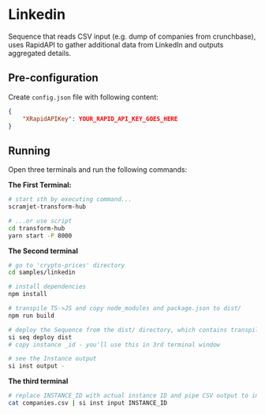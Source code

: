 # Linkedin

Sequence that reads CSV input (e.g. dump of companies from crunchbase), uses RapidAPI to gather additional data from LinkedIn and outputs aggregated details.

## Pre-configuration

Create `config.json` file with following content:
```json
{
    "XRapidAPIKey": YOUR_RAPID_API_KEY_GOES_HERE
}

```

## Running

Open three terminals and run the following commands:

**The First Terminal:**

```bash
# start sth by executing command...
scramjet-transform-hub

# ...or use script
cd transform-hub
yarn start -P 8000
```

**The Second terminal**

```bash
# go to 'crypto-prices' directory
cd samples/linkedin

# install dependencies
npm install

# transpile TS->JS and copy node_modules and package.json to dist/
npm run build

# deploy the Sequence from the dist/ directory, which contains transpiled code, package.json and node_modules
si seq deploy dist
# copy instance _id - you'll use this in 3rd terminal window

# see the Instance output
si inst output -
```

**The third terminal**

```bash
# replace INSTANCE_ID with actual instance ID and pipe CSV output to instance input
cat companies.csv | si inst input INSTANCE_ID
```

